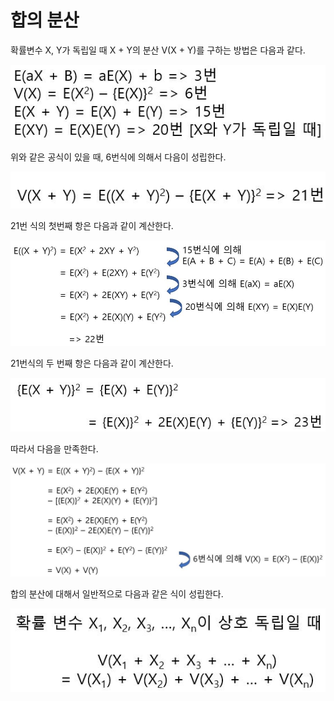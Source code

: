 # 합의 분산

확률변수 X, Y가 독립일 때 X + Y의 분산 V(X + Y)를 구하는 방법은 다음과 같다.

![](./Figure/Variance_of_Sum_of_Random_variables1.JPG)

위와 같은 공식이 있을 때, 6번식에 의해서 다음이 성립한다.

![](./Figure/Variance_of_Sum_of_Random_variables2.JPG)

21번 식의 첫번째 항은 다음과 같이 계산한다.

![](./Figure/Variance_of_Sum_of_Random_variables3.JPG)

21번식의 두 번째 항은 다음과 같이 계산한다.

![](./Figure/Variance_of_Sum_of_Random_variables4.JPG)

따라서 다음을 만족한다.

![](./Figure/Variance_of_Sum_of_Random_variables5.JPG)



합의 분산에 대해서 일반적으로 다음과 같은 식이 성립한다.

![](./Figure/Variance_of_Sum_of_Random_variables6.JPG)